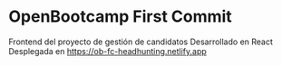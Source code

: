 # OpenBootcamp First Commit  
Frontend del proyecto de gestión de candidatos
Desarrollado en React
Desplegada en https://ob-fc-headhunting.netlify.app 